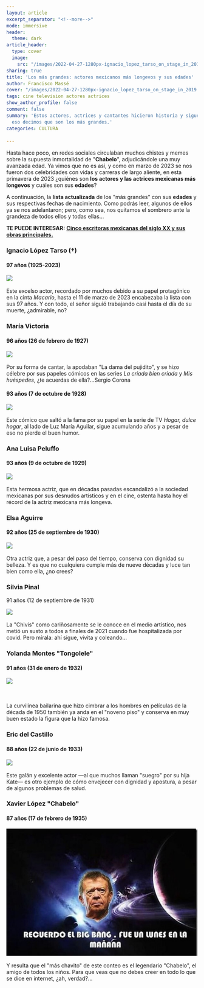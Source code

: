 ```yaml
---
layout: article
excerpt_separator: "<!--more-->"
mode: immersive
header:
  theme: dark
article_header:
  type: cover
  image:
    src: "/images/2022-04-27-1280px-ignacio_lopez_tarso_on_stage_in_2019.jpeg"
sharing: true
title: 'Los más grandes: actores mexicanos más longevos y sus edades'
author: Francisco Massé
cover: "/images/2022-04-27-1280px-ignacio_lopez_tarso_on_stage_in_2019.jpeg"
tags: cine television actores actrices
show_author_profile: false
comment: false
summary: 'Estos actores, actrices y cantantes hicieron historia y siguen vivos: por
  eso decimos que son los más grandes.'
categories: CULTURA

---
```

Hasta hace poco, en redes sociales circulaban muchos chistes y memes sobre la supuesta inmortalidad de "**Chabelo**", adjudicándole una muy avanzada edad. Ya vimos que no es así, y como en marzo de 2023 se nos fueron dos celebridades con vidas y carreras de largo aliente, en esta primavera de 2023 ¿quiénes son **los actores y las actrices mexicanas más longevos** y cuáles son sus **edades**?

A continuación, la **lista actualizada** de los "más grandes" con sus **edades** y sus respectivas fechas de nacimiento. Como podrás leer, algunos de ellos ya se nos adelantaron; pero, como sea, nos quitamos el sombrero ante la grandeza de todos ellos y todas ellas…

**TE PUEDE INTERESAR:** [**Cinco escritoras mexicanas del siglo XX y sus obras principales.**](https://blog.tonoysumariachi.com/cultura/2022/10/05/cinco-escritoras-mexicanas-del-siglo-xx-y-sus-obras-principales.html)

### Ignacio López Tarso (†)

#### 97 años (1925-2023)

<img class="image image--xl" src="https://upload.wikimedia.org/wikipedia/commons/6/6c/Ignacio_L%C3%B3pez_Tarso_on_stage_in_2019_%28cropped%29.jpg"/>

Este excelso actor, recordado por muchos debido a su papel protagónico en la cinta _Macario_, hasta el 11 de marzo de 2023 encabezaba la lista con sus 97 años. Y con todo, el señor siguió trabajando casi hasta el día de su muerte, ¿admirable, no?

### María Victoria

#### 96 años (26 de febrero de 1927)

![](https://upload.wikimedia.org/wikipedia/commons/6/64/Mar%C3%ADa_Victoria_Cervantes%2C_c._1950s.jpg)

Por su forma de cantar, la apodaban "La dama del pujidito", y se hizo célebre por sus papeles cómicos en las series _La criada bien criada_ y _Mis_ _huéspedes_, ¿te acuerdas de ella?…Sergio Corona

#### 93 años (7 de octubre de 1928)

<img class="image image--xl" src="https://upload.wikimedia.org/wikipedia/commons/1/12/Sergio_Corona_-_Premio_Luz_de_Plata_2018.jpg"/>

Este cómico que saltó a la fama por su papel en la serie de TV _Hogar, dulce hogar_, al lado de Luz María Aguilar, sigue acumulando años y a pesar de eso no pierde el buen humor.

### Ana Luisa Peluffo

#### 93 años (9 de octubre de 1929)

<img class="image image--xl" src="https://upload.wikimedia.org/wikipedia/commons/c/c9/Ana_Luisa_de_Jes%C3%BAs_Quintana_Paz_Peluffo.jpg"/>

Esta hermosa actriz, que en décadas pasadas escandalizó a la sociedad mexicanas por sus desnudos artísticos y en el cine, ostenta hasta hoy el récord de la actriz mexicana más longeva.

### Elsa Aguirre

#### 92 años (25 de septiembre de 1930)

<img class="image image--xl" src="https://upload.wikimedia.org/wikipedia/commons/thumb/f/f2/Elsa_Aguire.jpg/943px-Elsa_Aguire.jpg"/>

Otra actriz que, a pesar del paso del tiempo, conserva con dignidad su belleza. Y es que no cualquiera cumple más de nueve décadas y luce tan bien como ella, ¿no crees?

### Silvia Pinal

91 años (12 de septiembre de 1931)

<img class="image image--xl circle border shadow" src="https://upload.wikimedia.org/wikipedia/commons/3/32/Silvia_Pinal_in_2019_%283%29.jpg"/>

La "Chivis" como cariñosamente se le conoce en el medio artístico, nos metió un susto a todos a finales de 2021 cuando fue hospitalizada por covid. Pero mírala: ahí sigue, vivita y coleando…

### Yolanda Montes "Tongolele"

#### 91 años (31 de enero de 1932)

<img class="image image--xl border rounded shadow" src="https://upload.wikimedia.org/wikipedia/commons/f/f5/Tongolele_Habana_Cuba%2C_1955_%28cropped%29.jpg"/>

![]()

La curvilínea bailarina que hizo cimbrar a los hombres en películas de la década de 1950 también ya anda en el "noveno piso" y conserva en muy buen estado la figura que la hizo famosa.

### Eric del Castillo

#### 88 años (22 de junio de 1933)

<img class="image image--xl border shadow" src="https://upload.wikimedia.org/wikipedia/commons/f/f9/Eric_del_Castillo_in_2017.jpg"/>

Este galán y excelente actor —al que muchos llaman "suegro" por su hija Kate— es otro ejemplo de cómo envejecer con dignidad y apostura, a pesar de algunos problemas de salud.

### Xavier López "Chabelo"

#### 87 años (17 de febrero de 1935)

![](/images/2022-04-27-chabelo.jpeg)

Y resulta que el "más chavito" de este conteo es el legendario "Chabelo", el amigo de todos los niños. Para que veas que no debes creer en todo lo que se dice en internet, ¿ah, verdad?...